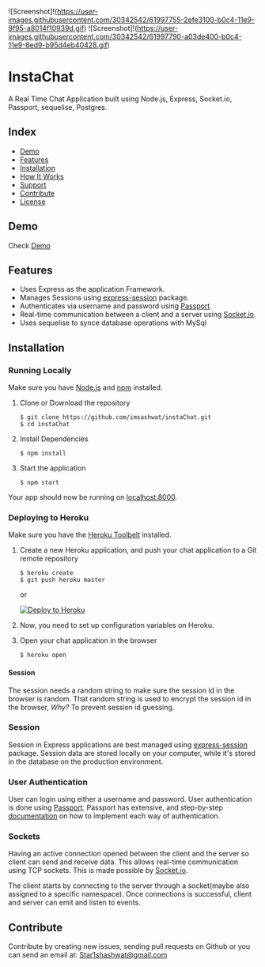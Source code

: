 ![Screenshot]!(https://user-images.githubusercontent.com/30342542/61997755-2efe3100-b0c4-11e9-9f95-a8014f10939d.gif)
![Screenshot]!(https://user-images.githubusercontent.com/30342542/61997790-a03de400-b0c4-11e9-8ed9-b95d4eb40428.gif)


# InstaChat


A Real Time Chat Application built using Node.js, Express, Socket.io, Passport, sequelise, Postgres.

## Index
+ [Demo](#demo)
+ [Features](#features)
+ [Installation](#installation)
+ [How It Works](#how-it-works)
+ [Support](#support)
+ [Contribute](#contribute)
+ [License](#license)

## Demo<a name="demo"></a>
Check [Demo](https://instachatt.herokuapp.com/)

## Features<a name="features"></a>
+ Uses Express as the application Framework.
+ Manages Sessions using [express-session](https://github.com/expressjs/session) package.
+ Authenticates via username and password using [Passport](https://github.com/jaredhanson/passport).
+ Real-time communication between a client and a server using [Socket.io](https://github.com/socketio/socket.io).
+ Uses sequelise to synce database operations with MySql 

## Installation<a name="installation"></a>
### Running Locally
Make sure you have [Node.js](https://nodejs.org/) and [npm](https://www.npmjs.com/) installed.

1. Clone or Download the repository

	```
	$ git clone https://github.com/imsashwat/instaChat.git
	$ cd instaChat
	```
2. Install Dependencies

	```
	$ npm install
	```

3. Start the application

	```
	$ npm start
	```
Your app should now be running on [localhost:8000](http://localhost:8000/).

### Deploying to Heroku
Make sure you have the [Heroku Toolbelt](https://toolbelt.heroku.com/) installed.

1. Create a new Heroku application, and push your chat application to a Git remote repository

	```
	$ heroku create
	$ git push heroku master
	```
	
	or
	
	[![Deploy to Heroku](https://www.herokucdn.com/deploy/button.png)](https://heroku.com/deploy)

2. Now, you need to set up configuration variables on Heroku. 
	
3. Open your chat application in the browser

	```
	$ heroku open
	```

#### Session
The session needs a random string to make sure the session id in the browser is random. That random string is used to encrypt the session id in the browser, _Why?_ To prevent session id guessing.

### Session<a name="session"></a>
Session in Express applications are best managed using [express-session](https://github.com/expressjs/session) package. Session data are stored locally on your computer, while it's stored in the database on the production environment.

### User Authentication<a name="auth"></a>
User can login using either a username and password. User authentication is done using [Passport](https://github.com/jaredhanson/passport). Passport has extensive, and step-by-step [documentation](http://passportjs.org/docs/) on how to implement each way of authentication.

### Sockets<a name="sockets"></a>
Having an active connection opened between the client and the server so client can send and receive data. This allows real-time communication using TCP sockets. This is made possible by [Socket.io](https://github.com/socketio/socket.io).

The client starts by connecting to the server through a socket(maybe also assigned to a specific namespace). Once connections is successful, client and server can emit and listen to events. 


## Contribute <a name="contribute"></a>

Contribute by creating new issues, sending pull requests on Github or you can send an email at: Star1shashwat@gmail.com
